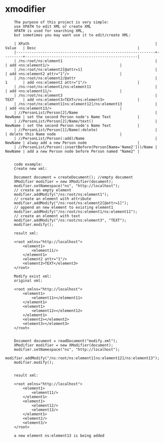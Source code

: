 xmodifier
=========
		The purpose of this project is very simple:
		use XPATH to edit XML or create XML
		XPATH is used for searching XML, 
		but sometimes you may want use it to edit/create XML:

		| XPath                                                         | Value   | Desc                                              |
		|---------------------------------------------------------------+---------+---------------------------------------------------|
		| /ns:root/ns:element1                                          |         | add <ns:element1/>                                |
		| /ns:root/ns:element2[@attr=1]                                 |         | add <ns:element2 attr="1"/>                       |
		| /ns:root/ns:element2/@attr                                    | 1       | add <ns:element2 attr="1"/>                       |
		| /ns:root/ns:element1/ns:element11                             |         | add <ns:element11/>                               |
		| /ns:root/ns:element3                                          | TEXT    | add <ns:element3>TEXT</ns:element3>               |
		| /ns:root/ns:element1[ns:element12]/ns:element13               |         | add <ns:element13/>                               |
		| //PersonList/Person[2]/Name                                   | NewName | set the second Person node's Name Text            |
		| //PersonList/Person[2]/Name/text()                            | NewName | set the second Person node's Name Text            |
		| //PersonList/Person[1]/Name(:delete)                          |         | delete this Name node                             |
		| //PersonList/Person(:add)/Name                                | NewName | alway add a new Person node                       |
		| //PersonList/Person(:insertBefore(Person[Name='Name2']))/Name | NewName | add a new Person node before Person named "Name2" |


		code example:
		Create new xml:

		Document document = createDocument(); //empty document
		XModifier modifier = new XModifier(document);
		modifier.setNamespace("ns", "http://localhost");
		// create an empty element
		modifier.addModify("/ns:root/ns:element1");
		// create an element with attribute
		modifier.addModify("/ns:root/ns:element2[@attr=1]");
		// append an new element to existing element1
		modifier.addModify("/ns:root/ns:element1/ns:element11");
		// create an element with text
		modifier.addModify("/ns:root/ns:element3", "TEXT");
		modifier.modify();

		result xml:
	
		<root xmlns="http://localhost">
			<element1>
				<element11/>
			</element1>
			<element2 attr="1"/>
			<element3>TEXT</element3>
		</root>
	
		Modify exist xml:
		original xml:

		<root xmlns="http://localhost">
			<element1>
				<element11></element11>
			</element1>
			<element1>
				<element12></element12>
			</element1>
			<element2></element2>
			<element3></element3>
		</root>


		Document document = readDocument("modify.xml");
		XModifier modifier = new XModifier(document);
		modifier.setNamespace("ns", "http://localhost");
		modifier.addModify("/ns:root/ns:element1[ns:element12]/ns:element13");
		modifier.modify();


		result xml:

		<root xmlns="http://localhost">
			<element1>
				<element11/>
			</element1>
			<element1>
				<element12/>
				<element13/>
			</element1>
			<element2/>
			<element3/>
		</root>

		a new element ns:element13 is being added